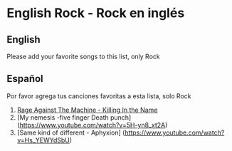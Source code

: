 ﻿# English Rock - Rock en inglés

## English
Please add your favorite songs to this list, only Rock

## Español
Por favor agrega tus canciones favoritas a esta lista, solo Rock

1. [Rage Against The Machine - Killing In the Name](https://www.youtube.com/watch?v=bWXazVhlyxQ)
2. [My nemesis -five finger Death punch] (https://www.youtube.com/watch?v=5H-yn8_xt2A)
3. [Same kind of different - Aphyxion] (https://www.youtube.com/watch?v=Hs_YEWYdSbU)